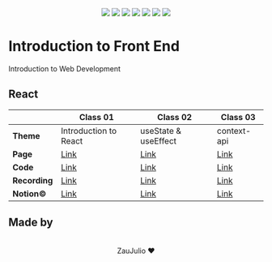 <p align="center">
  <img src="https://img.shields.io/badge/React-20232A?style=for-the-badge&logo=react&logoColor=61DAFB"/>
  <img src="https://img.shields.io/badge/next.js-000000?style=for-the-badge&logo=nextdotjs&logoColor=white"/>
  <img src="https://img.shields.io/badge/Node.js-339933?style=for-the-badge&logo=nodedotjs&logoColor=white"/>
  <img src="https://img.shields.io/badge/TypeScript-007ACC?style=for-the-badge&logo=typescript&logoColor=white"/>
  <img src="https://img.shields.io/badge/JavaScript-F7DF1E?style=for-the-badge&logo=javascript&logoColor=black"/>
  <img src="https://img.shields.io/badge/Sass-CC6699?style=for-the-badge&logo=sass&logoColor=white"/>
  <img src="https://img.shields.io/badge/CSS3-1572B6?style=for-the-badge&logo=css3&logoColor=white"/>
</p>

# Introduction to Front End

Introduction to Web Development

## React

|               | Class 01                                                                          | Class 02                                                                          | Class 03                                                                          |
| ------------- | --------------------------------------------------------------------------------- | --------------------------------------------------------------------------------- | --------------------------------------------------------------------------------- |
| **Theme**     | Introduction to React                                                             | useState & useEffect                                                               | context-api                                                                       |
| **Page**      | [Link](https://byte-serido-jr-class-01.vercel.app/)                               | [Link](#)                                                                         | [Link](#)                                                                         |
| **Code**      | [Link](./classes/01/)                                                             | [Link](./classes/02/)                                                             | [Link](./classes/03/)                                                             |
| **Recording** | [Link](https://mega.nz/file/mtFnzAJI#J2CWcXDZvXNJX1prvjo7koGWtv1Z87horVgxxL6hkFM) | [Link](https://mega.nz/file/n4chlYJI#eIjh5r2p0CMfbxzjxAjm1ZboooeBmsU5rkMzgmXeLwU) | [Link](https://mega.nz/file/e9Ux2ISA#54FsXhwOTVq4nPf1GJ8VfdMTGiXfUOUmQbbXfubNhmg) |
| **Notion©**   | [Link](https://zauhdf.notion.site/Aula-01-45c2c4a4532440f7892c66fe0c59097d)       | [Link](https://zauhdf.notion.site/Aula-02-4282c7903666480c8ddc8350fbf1a003)       | [Link](https://zauhdf.notion.site/Aula-03-e5bd9ae951464a659f969fd15a50fe1e)       |

## Made by

<p align="center">
  <br />
  ZauJulio ❤️
  <br />
</p>
